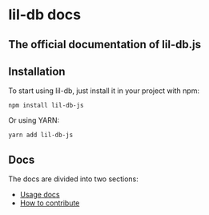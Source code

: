 ﻿# lil-db docs
## The official documentation of lil-db.js

## Installation

To start using lil-db, just install it in your project with npm:

    npm install lil-db-js
 Or using YARN:
 

    yarn add lil-db-js
  
  ## Docs

The docs are divided into two sections:

 - [Usage docs](https://github.com/santiagomirantes/lil-db-docs/blob/main/Usage/USAGE_DOCS.md)
 - [How to contribute](https://github.com/santiagomirantes/lil-db-docs/blob/main/Contribute/CONTRIBUTE_DOCS.md)


